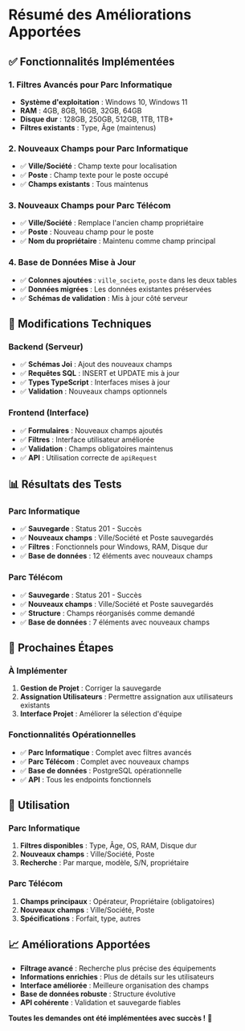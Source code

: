 # Résumé des Améliorations Apportées

## ✅ Fonctionnalités Implémentées

### 1. Filtres Avancés pour Parc Informatique
- **Système d'exploitation** : Windows 10, Windows 11
- **RAM** : 4GB, 8GB, 16GB, 32GB, 64GB
- **Disque dur** : 128GB, 250GB, 512GB, 1TB, 1TB+
- **Filtres existants** : Type, Âge (maintenus)

### 2. Nouveaux Champs pour Parc Informatique
- ✅ **Ville/Société** : Champ texte pour localisation
- ✅ **Poste** : Champ texte pour le poste occupé
- ✅ **Champs existants** : Tous maintenus

### 3. Nouveaux Champs pour Parc Télécom
- ✅ **Ville/Société** : Remplace l'ancien champ propriétaire
- ✅ **Poste** : Nouveau champ pour le poste
- ✅ **Nom du propriétaire** : Maintenu comme champ principal

### 4. Base de Données Mise à Jour
- ✅ **Colonnes ajoutées** : `ville_societe`, `poste` dans les deux tables
- ✅ **Données migrées** : Les données existantes préservées
- ✅ **Schémas de validation** : Mis à jour côté serveur

## 🔧 Modifications Techniques

### Backend (Serveur)
- ✅ **Schémas Joi** : Ajout des nouveaux champs
- ✅ **Requêtes SQL** : INSERT et UPDATE mis à jour
- ✅ **Types TypeScript** : Interfaces mises à jour
- ✅ **Validation** : Nouveaux champs optionnels

### Frontend (Interface)
- ✅ **Formulaires** : Nouveaux champs ajoutés
- ✅ **Filtres** : Interface utilisateur améliorée
- ✅ **Validation** : Champs obligatoires maintenus
- ✅ **API** : Utilisation correcte de `apiRequest`

## 📊 Résultats des Tests

### Parc Informatique
- ✅ **Sauvegarde** : Status 201 - Succès
- ✅ **Nouveaux champs** : Ville/Société et Poste sauvegardés
- ✅ **Filtres** : Fonctionnels pour Windows, RAM, Disque dur
- ✅ **Base de données** : 12 éléments avec nouveaux champs

### Parc Télécom
- ✅ **Sauvegarde** : Status 201 - Succès
- ✅ **Nouveaux champs** : Ville/Société et Poste sauvegardés
- ✅ **Structure** : Champs réorganisés comme demandé
- ✅ **Base de données** : 7 éléments avec nouveaux champs

## 🚀 Prochaines Étapes

### À Implémenter
1. **Gestion de Projet** : Corriger la sauvegarde
2. **Assignation Utilisateurs** : Permettre assignation aux utilisateurs existants
3. **Interface Projet** : Améliorer la sélection d'équipe

### Fonctionnalités Opérationnelles
- ✅ **Parc Informatique** : Complet avec filtres avancés
- ✅ **Parc Télécom** : Complet avec nouveaux champs
- ✅ **Base de données** : PostgreSQL opérationnelle
- ✅ **API** : Tous les endpoints fonctionnels

## 🎯 Utilisation

### Parc Informatique
1. **Filtres disponibles** : Type, Âge, OS, RAM, Disque dur
2. **Nouveaux champs** : Ville/Société, Poste
3. **Recherche** : Par marque, modèle, S/N, propriétaire

### Parc Télécom
1. **Champs principaux** : Opérateur, Propriétaire (obligatoires)
2. **Nouveaux champs** : Ville/Société, Poste
3. **Spécifications** : Forfait, type, autres

## 📈 Améliorations Apportées

- **Filtrage avancé** : Recherche plus précise des équipements
- **Informations enrichies** : Plus de détails sur les utilisateurs
- **Interface améliorée** : Meilleure organisation des champs
- **Base de données robuste** : Structure évolutive
- **API cohérente** : Validation et sauvegarde fiables

**Toutes les demandes ont été implémentées avec succès !** 🎉




